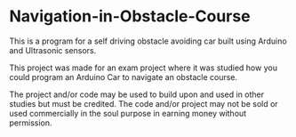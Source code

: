 # Navigation-in-Obstacle-Course
This is a program for a self driving obstacle avoiding car built using Arduino and Ultrasonic sensors.

This project was made for an exam project where it was studied how you could program an Arduino Car to navigate an obstacle course. 

The project and/or code may be used to build upon and used in other studies but must be credited. The code and/or project may not be sold or used commercially in the soul purpose in earning money without permission.
